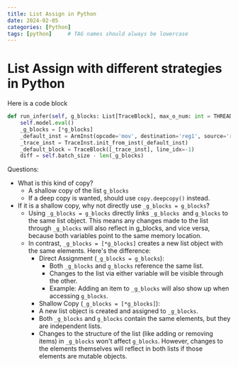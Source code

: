 ```yaml
---
title: List Assign in Python
date: 2024-02-05
categories: [Python]
tags: [python]     # TAG names should always be lowercase
---
```

List Assign with different strategies in Python
===============================================

Here is a code block

```python
def run_infer(self, g_blocks: List[TraceBlock], max_o_num: int = THREADS_NUM) -> Iterable[B_PAIRS]:
    self.model.eval()
    _g_blocks = [*g_blocks]
    _default_inst = ArmInst(opcode='mov', destination='reg1', source='reg0')
    _trace_inst = TraceInst.init_from_inst(_default_inst)
    _default_block = TraceBlock([_trace_inst], line_idx=-1)
    diff = self.batch_size - len(_g_blocks)
```

Questions:

+ What is this kind of copy?
  + A shallow copy of the list `g_blocks`
  + If a deep copy is wanted, should use `copy.deepcopy()` instead.
+ If it is a shallow copy, why not directly use `_g_blocks = g_blocks`?
  + Using `_g_blocks = g_blocks` directly links `_g_blocks `and `g_blocks` to the same list object. This means any changes made to the list through `_g_blocks` will also reflect in g_blocks, and vice versa, because both variables point to the same memory location.
  + In contrast, `_g_blocks = [*g_blocks]` creates a new list object with the same elements. Here's the difference:
    + Direct Assignment (`_g_blocks = g_blocks`):
      + Both `_g_blocks` and `g_blocks` reference the same list.
      + Changes to the list via either variable will be visible through the other.
      + Example: Adding an item to `_g_blocks` will also show up when accessing `g_blocks`.
    + Shallow Copy (`_g_blocks = [*g_blocks]`):
    + A new list object is created and assigned to `_g_blocks`.
    + Both `_g_blocks` and `g_blocks` contain the same elements, but they are independent lists.
    + Changes to the structure of the list (like adding or removing items) in `_g_blocks` won't affect `g_blocks`. However, changes to the elements themselves will reflect in both lists if those elements are mutable objects.
